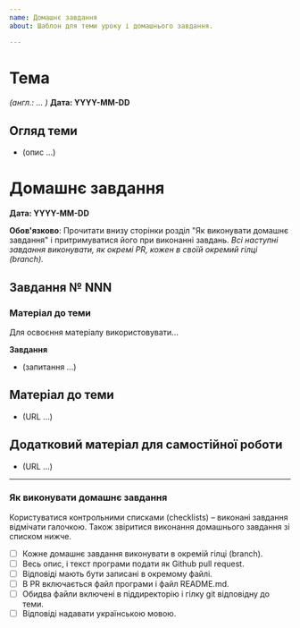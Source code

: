 ```yaml
---
name: Домашнє завдання
about: Шаблон для теми уроку і домашнього завдання.

---
```


# Тема
*(англ.: ... )*
**Дата: YYYY-MM-DD**

## Огляд теми

- (опис ...)

# Домашнє завдання
**Дата: YYYY-MM-DD**

**Обов'язково**: Прочитати внизу сторінки розділ "Як виконувати домашнє завдання" і притримуватися його при виконанні завдань.
_Всі наступні завдання виконувати, як окремі PR, кожен в своїй окремий гілці (_branch_)._

## Завдання № NNN

### Матеріал до теми

Для освоєння матеріалу використовувати...

**Завдання**

- (запитання ...)

## Матеріал до теми

- (URL ...)

## Додатковий матеріал для самостійної роботи

- (URL ...)

---

### Як виконувати домашнє завдання

Користуватися контрольними списками (checklists) – виконані завдання відмічати галочкою. Також звіритися виконання домашнього завдання зі списком нижче.

- [ ] Кожне домашнє завдання виконувати в окремій гілці (branch).
- [ ] Весь опис, і текст програми подати як Github pull request.
- [ ] Відповіді мають бути записані в окремому файлі.
- [ ] В PR включається файл програми і файл README.md.
- [ ] Обидва файли включені в піддиректорію і гілку git відповідну до теми.
- [ ] Відповіді надавати українською мовою.
